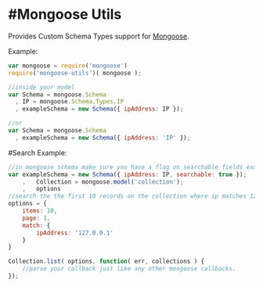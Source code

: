#Mongoose Utils
=====================================

Provides Custom Schema Types support for [Mongoose](http://mongoosejs.com).

Example:

```js
var mongoose = require('mongoose')
require('mongoose-utils')( mongoose );

//inside your model
var Schema = mongoose.Schema
  , IP = mongoose.Schema.Types.IP
  , exampleSchema = new Schema({ ipAddress: IP });

//or
var Schema = mongoose.Schema
  , exampleSchema = new Schema({ ipAddress: 'IP' });
```

#Search Example:
```js
//in mongoose schema make sure you have a flag on searchable fields example
var exampleSchema = new Schema({ ipAddress: IP, searchable: true });
	,	Collection = mongoose.model('collection');
	,	options
//search the the first 10 records on the collection where ip matches 127.0.0.1
options = {
	items: 10,
	page: 1,
	match: {
		ipAddress: '127.0.0.1'
	}
}

Collection.list( options, function( err, collections ) {
	//parse your callback just like any other mongoose callbacks.
});
```